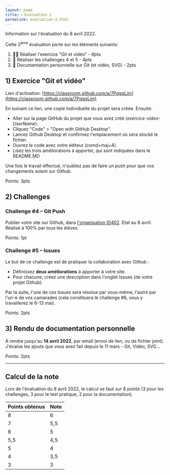 ```yaml
---
layout: page
title: ℹ️ Evaluation 2
permalink: evaluation-2.html
---
```


Information sur l'évaluation du 8 avril 2022.

Cette 2<sup>ème</sup> évaluation porte sur les éléments suivants:

1. 👩‍💻 Réaliser l'exercice "Git et vidéo"  - 6pts
2. 💪 Réaliser les challenges 4 et 5 - 4pts
3. 📑 Documentation personnelle sur Git (et vidéo, SVG) - 2pts

## 1) Exercice "Git et vidéo"

Lien d'activation: [https://classroom.github.com/a/7PqggLim](https://classroom.github.com/a/7PqggLim)

En suivant ce lien, une copie individuelle du projet sera créée. Ensuite:

- Aller sur la page GitHub du projet que vous avez créé (*exercice-video-UserName*).
- Cliquez "Code" > "Open with GitHub Desktop".
- Lancez Github Desktop et confirmez l'emplacement où sera stocké le fichier.
- Ouvrez le code avec votre éditeur (comd+maj+A).
- Lisez les trois améliorations à apporter, qui sont indiquées dans le README.MD

Une fois le travail effectué, n'oubliez pas de faire un *push* pour que vos changements soient sur Github.

Points: 3pts

## 2) Challenges

### Challenge #4 – Git Push

Publier votre site sur Github, dans [l'organisation ID402](https://github.com/eracom-id402). Etat au 8 avril: Réalisé à 100% par tous les élèves.

Points: 1pt

### Challenge #5 – Issues

Le but de ce challenge est de pratiquer la collaboration avec Github :

- Définissez **deux améliorations** à apporter à votre site.
- Pour chacune, créez une description dans l'onglet Issues (de votre projet Github).

Par la suite, l'une de ces Issues sera résolue par vous-même, l'autre par l'un-e de vos camarades (cela constituera le challenge #6, vous y travaillerez le 6-13 mai).

Points: 2pts

## 3) Rendu de documentation personnelle

À rendre jusqu'au **14 avril 2022**, par email (envoi de lien, ou de fichier joint). J'évalue les ajouts que vous avez fait depuis le 11 mars - Git, Vidéo, SVG...

Points: 2pts

***

## Calcul de la note

Lors de l'évaluation du 8 avril 2022, le calcul se faut sur 8 points (3 pour les challenges, 3 pour le test pratique, 2 pour la documentation).

| Points obtenus      | Note |
|:------------------- |:---- |
| 8               | 6    |
| 7               | 5,5  |
| 6               | 5    |
| 5,5               | 4,5  |
| 5               | 4    |
| 4               | 3,5  |
| 3               | 3    |